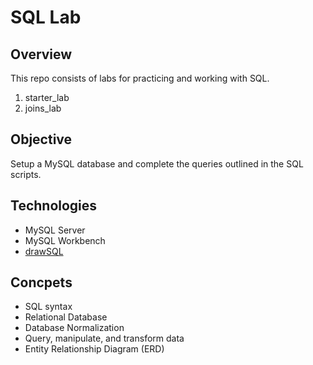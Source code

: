 # SQL Lab

## Overview

This repo consists of labs for practicing and working with SQL.

1. starter_lab
2. joins_lab

## Objective

Setup a MySQL database and complete the queries outlined in the SQL scripts.

## Technologies

- MySQL Server
- MySQL Workbench
- [drawSQL](https://drawsql.app)

## Concpets

- SQL syntax
- Relational Database
- Database Normalization
- Query, manipulate, and transform data
- Entity Relationship Diagram (ERD)
